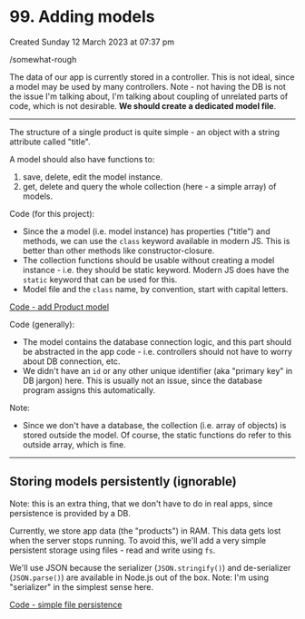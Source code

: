 # 99. Adding models
Created Sunday 12 March 2023 at 07:37 pm

/somewhat-rough

The data of our app is currently stored in a controller. This is not ideal, since a model may be used by many controllers. Note - not having the DB is not the issue I'm talking about, I'm talking about coupling of unrelated parts of code, which is not desirable. **We should create a dedicated model file**.

---

The structure of a single product is quite simple - an object with a string attribute called "title".

A model should also have functions to:
1. save, delete, edit the model instance. 
2. get, delete and query the whole collection (here - a simple array) of models. 

Code (for this project):
- Since the a model (i.e. model instance) has properties ("title") and methods, we can use the `class` keyword available in modern JS. This is better than other methods like constructor-closure.
- The collection functions should be usable without creating a model instance - i.e. they should be static keyword. Modern JS does have the `static` keyword that can be used for this.
- Model file and the `class` name, by convention, start with capital letters.

[Code - add Product model](https://github.com/exemplar-codes/mvc-basics-exploration-expressjs/commit/7a0efc72a105c981ef7668be6883530fa32b9848)

Code (generally):
- The model contains the database connection logic, and this part should be abstracted in the app code - i.e. controllers should not have to worry about DB connection, etc.
- We didn't have an `id` or any other unique identifier (aka "primary key" in DB jargon) here. This is usually not an issue, since the database program assigns this automatically.

Note: 
- Since we don't have a database, the collection (i.e. array of objects) is stored outside the model. Of course, the static functions do refer to this outside array, which is fine.

---
## Storing models persistently (ignorable)
Note: this is an extra thing, that we don't have to do in real apps, since persistence is provided by a DB.

Currently, we store app data (the "products") in RAM. This data gets lost when the server stops running. To avoid this, we'll add a very simple persistent storage using files - read and write using `fs`. 

We'll use JSON because the serializer (`JSON.stringify()`) and de-serializer (`JSON.parse()`) are available in Node.js out of the box. Note: I'm using "serializer" in the simplest sense here.

[Code - simple file persistence](https://github.com/exemplar-codes/mvc-basics-exploration-expressjs/commit/164902787266eed034a39bdcf897e6d84ca28a1a)
